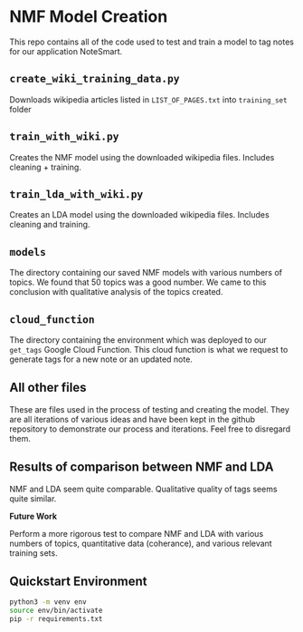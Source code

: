 # NMF Model Creation
This repo contains all of the code used to test and train a model to tag notes for our application NoteSmart.

## `create_wiki_training_data.py`
Downloads wikipedia articles listed in `LIST_OF_PAGES.txt` into `training_set` folder

## `train_with_wiki.py`
Creates the NMF model using the downloaded wikipedia files. Includes cleaning + training.

## `train_lda_with_wiki.py`
Creates an LDA model using the downloaded wikipedia files. Includes cleaning and training.

## `models`
The directory containing our saved NMF models with various numbers of topics. We found that 50 topics was a good number. We came to this conclusion with qualitative analysis of the topics created.

## `cloud_function`
The directory containing the environment which was deployed to our `get_tags` Google Cloud Function. This cloud function is what we request to generate tags for a new note or an updated note.

## All other files
These are files used in the process of testing and creating the model. They are all iterations of various ideas and have been kept in the github repository to demonstrate our process and iterations. Feel free to disregard them. 

## Results of comparison between NMF and LDA
NMF and LDA seem quite comparable. Qualitative quality of tags seems quite similar.

**Future Work**

Perform a more rigorous test to compare NMF and LDA with various numbers of topics, quantitative data (coherance), and various relevant training sets.

## Quickstart Environment
```bash
python3 -m venv env
source env/bin/activate
pip -r requirements.txt
```
